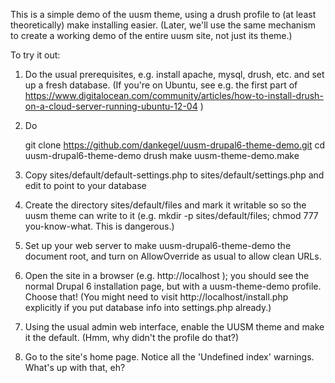 This is a simple demo of the uusm theme, using a drush profile to
(at least theoretically) make installing easier.
(Later, we'll use the same mechanism to create a working demo of the
entire uusm site, not just its theme.)

To try it out:

1) Do the usual prerequisites, e.g. install apache, mysql, drush, etc.
and set up a fresh database. (If you're on Ubuntu, see e.g. the first part of
https://www.digitalocean.com/community/articles/how-to-install-drush-on-a-cloud-server-running-ubuntu-12-04 )

2) Do

    git clone https://github.com/dankegel/uusm-drupal6-theme-demo.git
    cd uusm-drupal6-theme-demo
    drush make uusm-theme-demo.make

3) Copy sites/default/default-settings.php to sites/default/settings.php
and edit to point to your database

4) Create the directory sites/default/files and mark it writable
so so the uusm theme can write to it
(e.g. mkdir -p sites/default/files; chmod 777 you-know-what.  This is dangerous.)

5) Set up your web server to make uusm-drupal6-theme-demo the document root,
and turn on AllowOverride as usual to allow clean URLs.

6) Open the site in a browser (e.g. http://localhost );
you should see the normal Drupal 6 installation page, but with a
uusm-theme-demo profile.  Choose that!
(You might need to visit http://localhost/install.php explicitly if you
put database info into settings.php already.)

7) Using the usual admin web interface, enable the UUSM theme and make it the
default.  (Hmm, why didn't the profile do that?)

8) Go to the site's home page.  Notice all the 'Undefined index' warnings.  What's up with that, eh?
